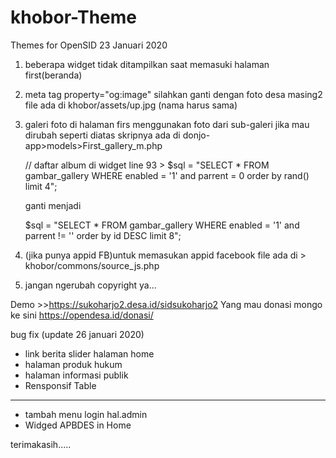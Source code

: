 # khobor-Theme
Themes for OpenSID 23 Januari 2020

 1. beberapa widget tidak ditampilkan saat memasuki halaman first(beranda)
2. meta tag property="og:image" silahkan ganti dengan foto desa masing2 file ada di khobor/assets/up.jpg (nama harus sama)
3. galeri foto di halaman firs menggunakan foto dari sub-galeri
   jika mau dirubah seperti diatas skripnya ada di
   donjo-app>models>First_gallery_m.php
   
   	// daftar album di widget
   line 93 > $sql = "SELECT * FROM gambar_gallery WHERE enabled = '1' and parrent = 0 order by rand() limit 4";
   
   ganti menjadi 
   
   $sql = "SELECT * FROM gambar_gallery WHERE enabled = '1' and  parrent != ''  order by id DESC limit 8";
   
4. (jika punya appid FB)untuk memasukan appid facebook file ada di > khobor/commons/source_js.php  

5. jangan ngerubah copyright ya...


Demo >>https://sukoharjo2.desa.id/sidsukoharjo2
Yang mau donasi mongo ke sini https://opendesa.id/donasi/

 bug fix (update 26 januari 2020)

- link berita slider halaman home
- halaman produk hukum
- halaman informasi publik
- Rensponsif Table

---------------------------------------

+ tambah menu login hal.admin
+ Widged APBDES in Home

terimakasih.....
